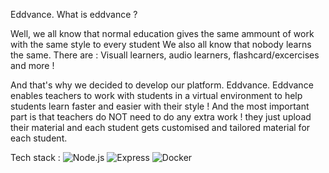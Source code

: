 Eddvance. What is eddvance ? 

Well, we all know that normal education gives the same ammount of work with the same style to every student
We also all know that nobody learns the same. There are : Visuall learners, audio learners, flashcard/excercises and more ! 

And that's why we decided to develop our platform. Eddvance. 
Eddvance enables teachers to work with students in a virtual environment to help students learn faster and easier with their style ! And the most important part is that teachers do NOT need to do any extra work ! they just upload their material and each student gets customised and tailored material for each student.

Tech stack :
![Node.js](https://nodejs.org/static/images/logos/nodejs-green.png)
![Express](https://github.com/expressjs/express/blob/master/public/images/expressjs-mark-light.svg?raw=true)
![Docker](https://www.docker.com/wp-content/uploads/2022/03/Moby-logo.png)

